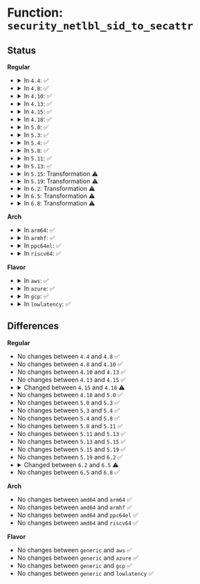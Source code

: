 # Function: <code>security_netlbl_sid_to_secattr</code>

## Status
<b>Regular</b>
<ul>
<li>
<details>
<summary>In <code>4.4</code>: ✅</summary>

```c
int security_netlbl_sid_to_secattr(u32 sid, struct netlbl_lsm_secattr *secattr);
```

**Collision:** Unique Global

**Inline:** No

**Transformation:** False

**Instances:**

```
In security/selinux/ss/services.c (ffffffff8135a8b0)
Location: security/selinux/ss/services.c:3388
Inline: False
Direct callers:
  - security/selinux/netlabel.c:selinux_netlbl_sock_genattr
  - security/selinux/netlabel.c:selinux_netlbl_skbuff_setsid
  - security/selinux/netlabel.c:selinux_netlbl_inet_conn_request
```
**Symbols:**

```
ffffffff8135a8b0-ffffffff8135a95d: security_netlbl_sid_to_secattr (STB_GLOBAL)
```
</details>
</li>
<li>
<details>
<summary>In <code>4.8</code>: ✅</summary>

```c
int security_netlbl_sid_to_secattr(u32 sid, struct netlbl_lsm_secattr *secattr);
```

**Collision:** Unique Global

**Inline:** No

**Transformation:** False

**Instances:**

```
In security/selinux/ss/services.c (ffffffff81390860)
Location: security/selinux/ss/services.c:3382
Inline: False
Direct callers:
  - security/selinux/netlabel.c:selinux_netlbl_inet_conn_request
  - security/selinux/netlabel.c:selinux_netlbl_skbuff_setsid
  - security/selinux/netlabel.c:selinux_netlbl_sock_genattr
```
**Symbols:**

```
ffffffff81390860-ffffffff8139090d: security_netlbl_sid_to_secattr (STB_GLOBAL)
```
</details>
</li>
<li>
<details>
<summary>In <code>4.10</code>: ✅</summary>

```c
int security_netlbl_sid_to_secattr(u32 sid, struct netlbl_lsm_secattr *secattr);
```

**Collision:** Unique Global

**Inline:** No

**Transformation:** False

**Instances:**

```
In security/selinux/ss/services.c (ffffffff813a7480)
Location: security/selinux/ss/services.c:3382
Inline: False
Direct callers:
  - security/selinux/netlabel.c:selinux_netlbl_inet_conn_request
  - security/selinux/netlabel.c:selinux_netlbl_skbuff_setsid
  - security/selinux/netlabel.c:selinux_netlbl_sock_genattr
```
**Symbols:**

```
ffffffff813a7480-ffffffff813a752d: security_netlbl_sid_to_secattr (STB_GLOBAL)
```
</details>
</li>
<li>
<details>
<summary>In <code>4.13</code>: ✅</summary>

```c
int security_netlbl_sid_to_secattr(u32 sid, struct netlbl_lsm_secattr *secattr);
```

**Collision:** Unique Global

**Inline:** No

**Transformation:** False

**Instances:**

```
In security/selinux/ss/services.c (ffffffff813bde60)
Location: security/selinux/ss/services.c:3498
Inline: False
Direct callers:
  - security/selinux/netlabel.c:selinux_netlbl_inet_conn_request
  - security/selinux/netlabel.c:selinux_netlbl_skbuff_setsid
  - security/selinux/netlabel.c:selinux_netlbl_sock_genattr
```
**Symbols:**

```
ffffffff813bde60-ffffffff813bdf0f: security_netlbl_sid_to_secattr (STB_GLOBAL)
```
</details>
</li>
<li>
<details>
<summary>In <code>4.15</code>: ✅</summary>

```c
int security_netlbl_sid_to_secattr(u32 sid, struct netlbl_lsm_secattr *secattr);
```

**Collision:** Unique Global

**Inline:** No

**Transformation:** False

**Instances:**

```
In security/selinux/ss/services.c (ffffffff813e4000)
Location: security/selinux/ss/services.c:3508
Inline: False
Direct callers:
  - security/selinux/netlabel.c:selinux_netlbl_inet_conn_request
  - security/selinux/netlabel.c:selinux_netlbl_skbuff_setsid
  - security/selinux/netlabel.c:selinux_netlbl_sock_genattr
```
**Symbols:**

```
ffffffff813e4000-ffffffff813e40af: security_netlbl_sid_to_secattr (STB_GLOBAL)
```
</details>
</li>
<li>
<details>
<summary>In <code>4.18</code>: ✅</summary>

```c
int security_netlbl_sid_to_secattr(struct selinux_state *state, u32 sid, struct netlbl_lsm_secattr *secattr);
```

**Collision:** Unique Global

**Inline:** No

**Transformation:** False

**Instances:**

```
In security/selinux/ss/services.c (ffffffff81414820)
Location: security/selinux/ss/services.c:3661
Inline: False
Direct callers:
  - security/selinux/netlabel.c:selinux_netlbl_inet_conn_request
  - security/selinux/netlabel.c:selinux_netlbl_sctp_assoc_request
  - security/selinux/netlabel.c:selinux_netlbl_skbuff_setsid
  - security/selinux/netlabel.c:selinux_netlbl_sock_genattr
```
**Symbols:**

```
ffffffff81414820-ffffffff814148e8: security_netlbl_sid_to_secattr (STB_GLOBAL)
```
</details>
</li>
<li>
<details>
<summary>In <code>5.0</code>: ✅</summary>

```c
int security_netlbl_sid_to_secattr(struct selinux_state *state, u32 sid, struct netlbl_lsm_secattr *secattr);
```

**Collision:** Unique Global

**Inline:** No

**Transformation:** False

**Instances:**

```
In security/selinux/ss/services.c (ffffffff81430e00)
Location: security/selinux/ss/services.c:3627
Inline: False
Direct callers:
  - security/selinux/netlabel.c:selinux_netlbl_inet_conn_request
  - security/selinux/netlabel.c:selinux_netlbl_sctp_assoc_request
  - security/selinux/netlabel.c:selinux_netlbl_skbuff_setsid
  - security/selinux/netlabel.c:selinux_netlbl_sock_genattr
```
**Symbols:**

```
ffffffff81430e00-ffffffff81430ecb: security_netlbl_sid_to_secattr (STB_GLOBAL)
```
</details>
</li>
<li>
<details>
<summary>In <code>5.3</code>: ✅</summary>

```c
int security_netlbl_sid_to_secattr(struct selinux_state *state, u32 sid, struct netlbl_lsm_secattr *secattr);
```

**Collision:** Unique Global

**Inline:** No

**Transformation:** False

**Instances:**

```
In security/selinux/ss/services.c (ffffffff8145e820)
Location: security/selinux/ss/services.c:3645
Inline: False
Direct callers:
  - security/selinux/netlabel.c:selinux_netlbl_inet_conn_request
  - security/selinux/netlabel.c:selinux_netlbl_sctp_assoc_request
  - security/selinux/netlabel.c:selinux_netlbl_skbuff_setsid
  - security/selinux/netlabel.c:selinux_netlbl_sock_genattr
```
**Symbols:**

```
ffffffff8145e820-ffffffff8145e8e6: security_netlbl_sid_to_secattr (STB_GLOBAL)
```
</details>
</li>
<li>
<details>
<summary>In <code>5.4</code>: ✅</summary>

```c
int security_netlbl_sid_to_secattr(struct selinux_state *state, u32 sid, struct netlbl_lsm_secattr *secattr);
```

**Collision:** Unique Global

**Inline:** No

**Transformation:** False

**Instances:**

```
In security/selinux/ss/services.c (ffffffff814785d0)
Location: security/selinux/ss/services.c:3652
Inline: False
Direct callers:
  - security/selinux/netlabel.c:selinux_netlbl_inet_conn_request
  - security/selinux/netlabel.c:selinux_netlbl_sctp_assoc_request
  - security/selinux/netlabel.c:selinux_netlbl_skbuff_setsid
  - security/selinux/netlabel.c:selinux_netlbl_sock_genattr
```
**Symbols:**

```
ffffffff814785d0-ffffffff81478696: security_netlbl_sid_to_secattr (STB_GLOBAL)
```
</details>
</li>
<li>
<details>
<summary>In <code>5.8</code>: ✅</summary>

```c
int security_netlbl_sid_to_secattr(struct selinux_state *state, u32 sid, struct netlbl_lsm_secattr *secattr);
```

**Collision:** Unique Global

**Inline:** No

**Transformation:** False

**Instances:**

```
In security/selinux/ss/services.c (ffffffff814cdaa0)
Location: security/selinux/ss/services.c:3690
Inline: False
Direct callers:
  - security/selinux/netlabel.c:selinux_netlbl_inet_conn_request
  - security/selinux/netlabel.c:selinux_netlbl_sctp_assoc_request
  - security/selinux/netlabel.c:selinux_netlbl_skbuff_setsid
  - security/selinux/netlabel.c:selinux_netlbl_sock_genattr
```
**Symbols:**

```
ffffffff814cdaa0-ffffffff814cdb85: security_netlbl_sid_to_secattr (STB_GLOBAL)
```
</details>
</li>
<li>
<details>
<summary>In <code>5.11</code>: ✅</summary>

```c
int security_netlbl_sid_to_secattr(struct selinux_state *state, u32 sid, struct netlbl_lsm_secattr *secattr);
```

**Collision:** Unique Global

**Inline:** No

**Transformation:** False

**Instances:**

```
In security/selinux/ss/services.c (ffffffff814eb0f0)
Location: security/selinux/ss/services.c:3855
Inline: False
Direct callers:
  - security/selinux/netlabel.c:selinux_netlbl_inet_conn_request
  - security/selinux/netlabel.c:selinux_netlbl_sctp_assoc_request
  - security/selinux/netlabel.c:selinux_netlbl_skbuff_setsid
  - security/selinux/netlabel.c:selinux_netlbl_sock_genattr
```
**Symbols:**

```
ffffffff814eb0f0-ffffffff814eb1b8: security_netlbl_sid_to_secattr (STB_GLOBAL)
```
</details>
</li>
<li>
<details>
<summary>In <code>5.13</code>: ✅</summary>

```c
int security_netlbl_sid_to_secattr(struct selinux_state *state, u32 sid, struct netlbl_lsm_secattr *secattr);
```

**Collision:** Unique Global

**Inline:** No

**Transformation:** False

**Instances:**

```
In security/selinux/ss/services.c (ffffffff814f1dc0)
Location: security/selinux/ss/services.c:3937
Inline: False
Direct callers:
  - security/selinux/netlabel.c:selinux_netlbl_inet_conn_request
  - security/selinux/netlabel.c:selinux_netlbl_sctp_assoc_request
  - security/selinux/netlabel.c:selinux_netlbl_skbuff_setsid
  - security/selinux/netlabel.c:selinux_netlbl_sock_genattr
```
**Symbols:**

```
ffffffff814f1dc0-ffffffff814f1e88: security_netlbl_sid_to_secattr (STB_GLOBAL)
```
</details>
</li>
<li>
<details>
<summary>In <code>5.15</code>: Transformation ⚠️</summary>

```c
int security_netlbl_sid_to_secattr(struct selinux_state *state, u32 sid, struct netlbl_lsm_secattr *secattr);
```

**Collision:** Unique Global

**Inline:** No

**Transformation:** True

**Instances:**

```
In security/selinux/ss/services.c (0)
Location: security/selinux/ss/services.c:3948
Inline: False
Direct callers:
  - security/selinux/netlabel.c:selinux_netlbl_inet_conn_request
  - security/selinux/netlabel.c:selinux_netlbl_sctp_assoc_request
  - security/selinux/netlabel.c:selinux_netlbl_skbuff_setsid
  - security/selinux/netlabel.c:selinux_netlbl_sock_genattr
```
**Symbols:**

```
ffffffff81cd534b-ffffffff81cd5360: security_netlbl_sid_to_secattr.cold (STB_LOCAL)
ffffffff8154c4a0-ffffffff8154c57b: security_netlbl_sid_to_secattr (STB_GLOBAL)
```
</details>
</li>
<li>
<details>
<summary>In <code>5.19</code>: Transformation ⚠️</summary>

```c
int security_netlbl_sid_to_secattr(struct selinux_state *state, u32 sid, struct netlbl_lsm_secattr *secattr);
```

**Collision:** Unique Global

**Inline:** No

**Transformation:** True

**Instances:**

```
In security/selinux/ss/services.c (0)
Location: security/selinux/ss/services.c:3951
Inline: False
Direct callers:
  - security/selinux/netlabel.c:selinux_netlbl_inet_conn_request
  - security/selinux/netlabel.c:selinux_netlbl_sctp_assoc_request
  - security/selinux/netlabel.c:selinux_netlbl_skbuff_setsid
  - security/selinux/netlabel.c:selinux_netlbl_sock_genattr
```
**Symbols:**

```
ffffffff81e8817f-ffffffff81e88194: security_netlbl_sid_to_secattr.cold (STB_LOCAL)
ffffffff815e5340-ffffffff815e5432: security_netlbl_sid_to_secattr (STB_GLOBAL)
```
</details>
</li>
<li>
<details>
<summary>In <code>6.2</code>: Transformation ⚠️</summary>

```c
int security_netlbl_sid_to_secattr(struct selinux_state *state, u32 sid, struct netlbl_lsm_secattr *secattr);
```

**Collision:** Unique Global

**Inline:** No

**Transformation:** True

**Instances:**

```
In security/selinux/ss/services.c (0)
Location: security/selinux/ss/services.c:3944
Inline: False
Direct callers:
  - security/selinux/netlabel.c:selinux_netlbl_inet_conn_request
  - security/selinux/netlabel.c:selinux_netlbl_sctp_assoc_request
  - security/selinux/netlabel.c:selinux_netlbl_skbuff_setsid
  - security/selinux/netlabel.c:selinux_netlbl_sock_genattr
```
**Symbols:**

```
ffffffff82073f55-ffffffff82073f6a: security_netlbl_sid_to_secattr.cold (STB_LOCAL)
ffffffff816947a0-ffffffff81694892: security_netlbl_sid_to_secattr (STB_GLOBAL)
```
</details>
</li>
<li>
<details>
<summary>In <code>6.5</code>: Transformation ⚠️</summary>

```c
int security_netlbl_sid_to_secattr(u32 sid, struct netlbl_lsm_secattr *secattr);
```

**Collision:** Unique Global

**Inline:** No

**Transformation:** True

**Instances:**

```
In security/selinux/ss/services.c (0)
Location: security/selinux/ss/services.c:3881
Inline: False
Direct callers:
  - security/selinux/netlabel.c:selinux_netlbl_inet_conn_request
  - security/selinux/netlabel.c:selinux_netlbl_sctp_assoc_request
  - security/selinux/netlabel.c:selinux_netlbl_skbuff_setsid
  - security/selinux/netlabel.c:selinux_netlbl_sock_genattr
```
**Symbols:**

```
ffffffff820f3b00-ffffffff820f3b15: security_netlbl_sid_to_secattr.cold (STB_LOCAL)
ffffffff816ccca0-ffffffff816ccdab: security_netlbl_sid_to_secattr (STB_GLOBAL)
```
</details>
</li>
<li>
<details>
<summary>In <code>6.8</code>: Transformation ⚠️</summary>

```c
int security_netlbl_sid_to_secattr(u32 sid, struct netlbl_lsm_secattr *secattr);
```

**Collision:** Unique Global

**Inline:** No

**Transformation:** True

**Instances:**

```
In security/selinux/ss/services.c (0)
Location: security/selinux/ss/services.c:3900
Inline: False
Direct callers:
  - security/selinux/netlabel.c:selinux_netlbl_inet_conn_request
  - security/selinux/netlabel.c:selinux_netlbl_sctp_assoc_request
  - security/selinux/netlabel.c:selinux_netlbl_skbuff_setsid
  - security/selinux/netlabel.c:selinux_netlbl_sock_genattr
```
**Symbols:**

```
ffffffff821d0c74-ffffffff821d0c89: security_netlbl_sid_to_secattr.cold (STB_LOCAL)
ffffffff817092a0-ffffffff8170938c: security_netlbl_sid_to_secattr (STB_GLOBAL)
```
</details>
</li>
</ul>
<b>Arch</b>
<ul>
<li>
<details>
<summary>In <code>arm64</code>: ✅</summary>

```c
int security_netlbl_sid_to_secattr(struct selinux_state *state, u32 sid, struct netlbl_lsm_secattr *secattr);
```

**Collision:** Unique Global

**Inline:** No

**Transformation:** False

**Instances:**

```
In security/selinux/ss/services.c (ffff8000105686c8)
Location: security/selinux/ss/services.c:3652
Inline: False
Direct callers:
  - security/selinux/netlabel.c:selinux_netlbl_inet_conn_request
  - security/selinux/netlabel.c:selinux_netlbl_sctp_assoc_request
  - security/selinux/netlabel.c:selinux_netlbl_skbuff_setsid
  - security/selinux/netlabel.c:selinux_netlbl_sock_genattr
```
**Symbols:**

```
ffff8000105686c8-ffff80001056880c: security_netlbl_sid_to_secattr (STB_GLOBAL)
```
</details>
</li>
<li>
<details>
<summary>In <code>armhf</code>: ✅</summary>

```c
int security_netlbl_sid_to_secattr(struct selinux_state *state, u32 sid, struct netlbl_lsm_secattr *secattr);
```

**Collision:** Unique Global

**Inline:** No

**Transformation:** False

**Instances:**

```
In security/selinux/ss/services.c (c071c970)
Location: security/selinux/ss/services.c:3652
Inline: False
Direct callers:
  - security/selinux/netlabel.c:selinux_netlbl_inet_conn_request
  - security/selinux/netlabel.c:selinux_netlbl_sctp_assoc_request
  - security/selinux/netlabel.c:selinux_netlbl_skbuff_setsid
  - security/selinux/netlabel.c:selinux_netlbl_sock_genattr
```
**Symbols:**

```
c071c970-c071ca60: security_netlbl_sid_to_secattr (STB_GLOBAL)
```
</details>
</li>
<li>
<details>
<summary>In <code>ppc64el</code>: ✅</summary>

```c
int security_netlbl_sid_to_secattr(struct selinux_state *state, u32 sid, struct netlbl_lsm_secattr *secattr);
```

**Collision:** Unique Global

**Inline:** No

**Transformation:** False

**Instances:**

```
In security/selinux/ss/services.c (c0000000006cbd60)
Location: security/selinux/ss/services.c:3652
Inline: False
Direct callers:
  - security/selinux/netlabel.c:selinux_netlbl_inet_conn_request
  - security/selinux/netlabel.c:selinux_netlbl_sctp_assoc_request
  - security/selinux/netlabel.c:selinux_netlbl_skbuff_setsid
  - security/selinux/netlabel.c:selinux_netlbl_sock_genattr
```
**Symbols:**

```
c0000000006cbd60-c0000000006cbea8: security_netlbl_sid_to_secattr (STB_GLOBAL)
```
</details>
</li>
<li>
<details>
<summary>In <code>riscv64</code>: ✅</summary>

```c
int security_netlbl_sid_to_secattr(struct selinux_state *state, u32 sid, struct netlbl_lsm_secattr *secattr);
```

**Collision:** Unique Global

**Inline:** No

**Transformation:** False

**Instances:**

```
In security/selinux/ss/services.c (ffffffe0003bdea0)
Location: security/selinux/ss/services.c:3652
Inline: False
Direct callers:
  - security/selinux/netlabel.c:selinux_netlbl_inet_conn_request
  - security/selinux/netlabel.c:selinux_netlbl_sctp_assoc_request
  - security/selinux/netlabel.c:selinux_netlbl_skbuff_setsid
  - security/selinux/netlabel.c:selinux_netlbl_sock_genattr
```
**Symbols:**

```
ffffffe0003bdea0-ffffffe0003bdf70: security_netlbl_sid_to_secattr (STB_GLOBAL)
```
</details>
</li>
</ul>
<b>Flavor</b>
<ul>
<li>
<details>
<summary>In <code>aws</code>: ✅</summary>

```c
int security_netlbl_sid_to_secattr(struct selinux_state *state, u32 sid, struct netlbl_lsm_secattr *secattr);
```

**Collision:** Unique Global

**Inline:** No

**Transformation:** False

**Instances:**

```
In security/selinux/ss/services.c (ffffffff81470bb0)
Location: security/selinux/ss/services.c:3652
Inline: False
Direct callers:
  - security/selinux/netlabel.c:selinux_netlbl_inet_conn_request
  - security/selinux/netlabel.c:selinux_netlbl_sctp_assoc_request
  - security/selinux/netlabel.c:selinux_netlbl_skbuff_setsid
  - security/selinux/netlabel.c:selinux_netlbl_sock_genattr
```
**Symbols:**

```
ffffffff81470bb0-ffffffff81470c76: security_netlbl_sid_to_secattr (STB_GLOBAL)
```
</details>
</li>
<li>
<details>
<summary>In <code>azure</code>: ✅</summary>

```c
int security_netlbl_sid_to_secattr(struct selinux_state *state, u32 sid, struct netlbl_lsm_secattr *secattr);
```

**Collision:** Unique Global

**Inline:** No

**Transformation:** False

**Instances:**

```
In security/selinux/ss/services.c (ffffffff814615d0)
Location: security/selinux/ss/services.c:3652
Inline: False
Direct callers:
  - security/selinux/netlabel.c:selinux_netlbl_inet_conn_request
  - security/selinux/netlabel.c:selinux_netlbl_sctp_assoc_request
  - security/selinux/netlabel.c:selinux_netlbl_skbuff_setsid
  - security/selinux/netlabel.c:selinux_netlbl_sock_genattr
```
**Symbols:**

```
ffffffff814615d0-ffffffff81461696: security_netlbl_sid_to_secattr (STB_GLOBAL)
```
</details>
</li>
<li>
<details>
<summary>In <code>gcp</code>: ✅</summary>

```c
int security_netlbl_sid_to_secattr(struct selinux_state *state, u32 sid, struct netlbl_lsm_secattr *secattr);
```

**Collision:** Unique Global

**Inline:** No

**Transformation:** False

**Instances:**

```
In security/selinux/ss/services.c (ffffffff8146cc50)
Location: security/selinux/ss/services.c:3652
Inline: False
Direct callers:
  - security/selinux/netlabel.c:selinux_netlbl_inet_conn_request
  - security/selinux/netlabel.c:selinux_netlbl_sctp_assoc_request
  - security/selinux/netlabel.c:selinux_netlbl_skbuff_setsid
  - security/selinux/netlabel.c:selinux_netlbl_sock_genattr
```
**Symbols:**

```
ffffffff8146cc50-ffffffff8146cd16: security_netlbl_sid_to_secattr (STB_GLOBAL)
```
</details>
</li>
<li>
<details>
<summary>In <code>lowlatency</code>: ✅</summary>

```c
int security_netlbl_sid_to_secattr(struct selinux_state *state, u32 sid, struct netlbl_lsm_secattr *secattr);
```

**Collision:** Unique Global

**Inline:** No

**Transformation:** False

**Instances:**

```
In security/selinux/ss/services.c (ffffffff81484470)
Location: security/selinux/ss/services.c:3652
Inline: False
Direct callers:
  - security/selinux/netlabel.c:selinux_netlbl_inet_conn_request
  - security/selinux/netlabel.c:selinux_netlbl_sctp_assoc_request
  - security/selinux/netlabel.c:selinux_netlbl_skbuff_setsid
  - security/selinux/netlabel.c:selinux_netlbl_sock_genattr
```
**Symbols:**

```
ffffffff81484470-ffffffff81484555: security_netlbl_sid_to_secattr (STB_GLOBAL)
```
</details>
</li>
</ul>

## Differences
<b>Regular</b>
<ul>
<li>
No changes between <code>4.4</code> and <code>4.8</code> ✅
</li>
<li>
No changes between <code>4.8</code> and <code>4.10</code> ✅
</li>
<li>
No changes between <code>4.10</code> and <code>4.13</code> ✅
</li>
<li>
No changes between <code>4.13</code> and <code>4.15</code> ✅
</li>
<li>
<details>
<summary>Changed between <code>4.15</code> and <code>4.18</code> ⚠️</summary>
<ul>
<li>
<b>Param added. </b>
<code>struct selinux_state *state</code>
</li>
<li>
<b>Param reordered. </b>
<code>sid, secattr</code> ➡️ <code>state, sid, secattr</code>
</li>
</ul>
</details>
</li>
<li>
No changes between <code>4.18</code> and <code>5.0</code> ✅
</li>
<li>
No changes between <code>5.0</code> and <code>5.3</code> ✅
</li>
<li>
No changes between <code>5.3</code> and <code>5.4</code> ✅
</li>
<li>
No changes between <code>5.4</code> and <code>5.8</code> ✅
</li>
<li>
No changes between <code>5.8</code> and <code>5.11</code> ✅
</li>
<li>
No changes between <code>5.11</code> and <code>5.13</code> ✅
</li>
<li>
No changes between <code>5.13</code> and <code>5.15</code> ✅
</li>
<li>
No changes between <code>5.15</code> and <code>5.19</code> ✅
</li>
<li>
No changes between <code>5.19</code> and <code>6.2</code> ✅
</li>
<li>
<details>
<summary>Changed between <code>6.2</code> and <code>6.5</code> ⚠️</summary>
<ul>
<li>
<b>Param removed. </b>
<code>struct selinux_state *state</code>
</li>
<li>
<b>Param reordered. </b>
<code>state, sid, secattr</code> ➡️ <code>sid, secattr</code>
</li>
</ul>
</details>
</li>
<li>
No changes between <code>6.5</code> and <code>6.8</code> ✅
</li>
</ul>
<b>Arch</b>
<ul>
<li>
No changes between <code>amd64</code> and <code>arm64</code> ✅
</li>
<li>
No changes between <code>amd64</code> and <code>armhf</code> ✅
</li>
<li>
No changes between <code>amd64</code> and <code>ppc64el</code> ✅
</li>
<li>
No changes between <code>amd64</code> and <code>riscv64</code> ✅
</li>
</ul>
<b>Flavor</b>
<ul>
<li>
No changes between <code>generic</code> and <code>aws</code> ✅
</li>
<li>
No changes between <code>generic</code> and <code>azure</code> ✅
</li>
<li>
No changes between <code>generic</code> and <code>gcp</code> ✅
</li>
<li>
No changes between <code>generic</code> and <code>lowlatency</code> ✅
</li>
</ul>
